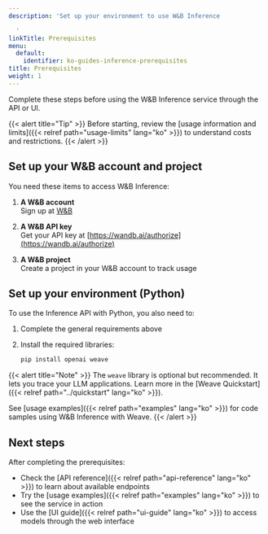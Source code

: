 ```yaml
---
description: 'Set up your environment to use W&B Inference

  '
linkTitle: Prerequisites
menu:
  default:
    identifier: ko-guides-inference-prerequisites
title: Prerequisites
weight: 1
---
```


Complete these steps before using the W&B Inference service through the API or UI.

{{< alert title="Tip" >}}
Before starting, review the [usage information and limits]({{< relref path="usage-limits" lang="ko" >}}) to understand costs and restrictions.
{{< /alert >}}

## Set up your W&B account and project

You need these items to access W&B Inference:

1. **A W&B account**  
   Sign up at [W&B](https://app.wandb.ai/login?signup=true)

2. **A W&B API key**  
   Get your API key at [https://wandb.ai/authorize](https://wandb.ai/authorize)

3. **A W&B project**  
   Create a project in your W&B account to track usage

## Set up your environment (Python)

To use the Inference API with Python, you also need to:

1. Complete the general requirements above

2. Install the required libraries:

   ```bash
   pip install openai weave
   ```

{{< alert title="Note" >}}
The `weave` library is optional but recommended. It lets you trace your LLM applications. Learn more in the [Weave Quickstart]({{< relref path="../quickstart" lang="ko" >}}).

See [usage examples]({{< relref path="examples" lang="ko" >}}) for code samples using W&B Inference with Weave.
{{< /alert >}}

## Next steps

After completing the prerequisites:

- Check the [API reference]({{< relref path="api-reference" lang="ko" >}}) to learn about available endpoints
- Try the [usage examples]({{< relref path="examples" lang="ko" >}}) to see the service in action
- Use the [UI guide]({{< relref path="ui-guide" lang="ko" >}}) to access models through the web interface